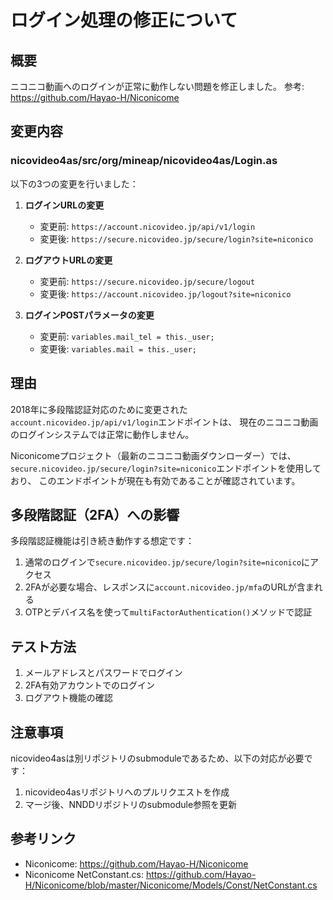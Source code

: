 # ログイン処理の修正について

## 概要

ニコニコ動画へのログインが正常に動作しない問題を修正しました。
参考: https://github.com/Hayao-H/Niconicome

## 変更内容

### nicovideo4as/src/org/mineap/nicovideo4as/Login.as

以下の3つの変更を行いました：

1. **ログインURLの変更**
   - 変更前: `https://account.nicovideo.jp/api/v1/login`
   - 変更後: `https://secure.nicovideo.jp/secure/login?site=niconico`

2. **ログアウトURLの変更**
   - 変更前: `https://secure.nicovideo.jp/secure/logout`
   - 変更後: `https://account.nicovideo.jp/logout?site=niconico`

3. **ログインPOSTパラメータの変更**
   - 変更前: `variables.mail_tel = this._user;`
   - 変更後: `variables.mail = this._user;`

## 理由

2018年に多段階認証対応のために変更された`account.nicovideo.jp/api/v1/login`エンドポイントは、
現在のニコニコ動画のログインシステムでは正常に動作しません。

Niconicomeプロジェクト（最新のニコニコ動画ダウンローダー）では、
`secure.nicovideo.jp/secure/login?site=niconico`エンドポイントを使用しており、
このエンドポイントが現在も有効であることが確認されています。

## 多段階認証（2FA）への影響

多段階認証機能は引き続き動作する想定です：

1. 通常のログインで`secure.nicovideo.jp/secure/login?site=niconico`にアクセス
2. 2FAが必要な場合、レスポンスに`account.nicovideo.jp/mfa`のURLが含まれる
3. OTPとデバイス名を使って`multiFactorAuthentication()`メソッドで認証

## テスト方法

1. メールアドレスとパスワードでログイン
2. 2FA有効アカウントでのログイン
3. ログアウト機能の確認

## 注意事項

nicovideo4asは別リポジトリのsubmoduleであるため、以下の対応が必要です：

1. nicovideo4asリポジトリへのプルリクエストを作成
2. マージ後、NNDDリポジトリのsubmodule参照を更新

## 参考リンク

- Niconicome: https://github.com/Hayao-H/Niconicome
- Niconicome NetConstant.cs: https://github.com/Hayao-H/Niconicome/blob/master/Niconicome/Models/Const/NetConstant.cs
